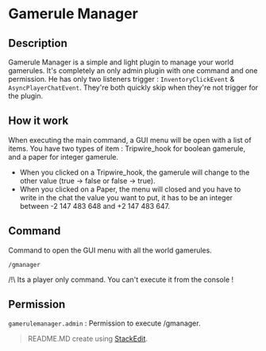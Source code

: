 # Gamerule Manager

## Description
Gamerule Manager is a simple and light plugin to manage your world gamerules. It's completely an only admin plugin with one command and one permission. He has only two listeners trigger : `InventoryClickEvent` & `AsyncPlayerChatEvent`. They're both quickly skip when they're not trigger for the plugin.

## How it work
When executing the main command, a GUI menu will be open with a list of items. You have two types of item : Tripwire_hook for boolean gamerule, and a paper for integer gamerule. 

 - When you clicked on a Tripwire_hook, the gamerule will change to the other value (true -> false or false -> true).
 - When you clicked on a Paper, the menu will closed and you have to write in the chat the value you want to put, it has to be an integer between -2 147 483 648 and +2 147 483 647.

## Command
Command to open the GUI menu with all the world gamerules.

    /gmanager
/!\ Its a player only command. You can't execute it from the console !

## Permission

`gamerulemanager.admin` : Permission to execute /gmanager.  

    

> README.MD create using [StackEdit](https://stackedit.io/app#).